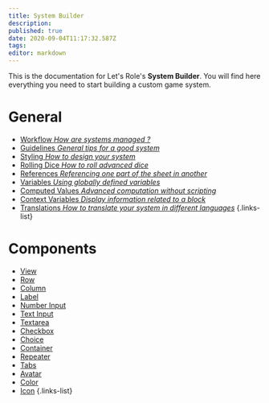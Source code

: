 ```yaml
---
title: System Builder
description: 
published: true
date: 2020-09-04T11:17:32.587Z
tags: 
editor: markdown
---
```


This is the documentation for Let's Role's **System Builder**. You will find here everything you need to start building a custom game system.

# General
* [Workflow *How are systems managed ?*](/system-builder/general/workflow) 
* [Guidelines *General tips for a good system*](/system-builder/general/guidelines)
* [Styling *How to design your system*](/system-builder/general/workflow) 
* [Rolling Dice *How to roll advanced dice*](/system-builder/general/workflow) 
* [References *Referencing one part of the sheet in another*](/system-builder/general/workflow) 
* [Variables *Using globally defined variables*](/system-builder/general/workflow) 
* [Computed Values *Advanced computation without scripting*](/system-builder/general/workflow) 
* [Context Variables *Display information related to a block*](/system-builder/general/workflow) 
* [Translations *How to translate your system in different languages*](/system-builder/general/workflow) 
{.links-list}

# Components
* [View](/system-builder/component/view) 
* [Row](/system-builder/component/row) 
* [Column](/system-builder/component/column) 
* [Label](/system-builder/component/label) 
* [Number Input](/system-builder/component/number-input) 
* [Text Input](/system-builder/component/text-input) 
* [Textarea](/system-builder/component/textarea) 
* [Checkbox](/system-builder/component/checkbox)
* [Choice](/system-builder/component/choice)
* [Container](/system-builder/component/container) 
* [Repeater](/system-builder/component/repeater)
* [Tabs](/system-builder/component/tabs)
* [Avatar](/system-builder/component/avatar)
* [Color](/system-builder/component/color)
* [Icon](/system-builder/component/icon) 
{.links-list}
